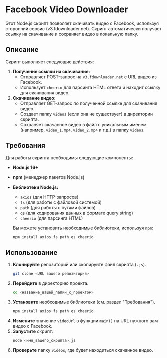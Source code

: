 # Facebook Video Downloader

Этот Node.js скрипт позволяет скачивать видео с Facebook, используя сторонний сервис (v3.fdownloader.net). Скрипт автоматически получает ссылку на скачивание и сохраняет видео в локальную папку.

## Описание

Скрипт выполняет следующие действия:

1.  **Получение ссылки на скачивание:**
    *   Отправляет POST-запрос на `v3.fdownloader.net` с URL видео из Facebook.
    *   Использует `cheerio` для парсинга HTML ответа и находит ссылку для скачивания видео.
2.  **Скачивание видео:**
    *   Отправляет GET-запрос по полученной ссылке для скачивания видео.
    *   Создает папку `videos` (если она не существует) в директории скрипта.
    *   Сохраняет скачанное видео в файл с уникальным именем (например, `video_1.mp4`, `video_2.mp4` и т.д.) в папку `videos`.

## Требования

Для работы скрипта необходимы следующие компоненты:

*   **Node.js 16+**
*   **npm** (менеджер пакетов Node.js)
*   **Библиотеки Node.js:**
    *   `axios` (для HTTP-запросов)
    *   `fs` (для работы с файловой системой)
    *   `path` (для работы с путями файлов)
    *   `qs` (для кодирования данных в формате query string)
    *   `cheerio` (для парсинга HTML)

    Вы можете установить необходимые библиотеки, используя `npm`:
    ```bash
    npm install axios fs path qs cheerio
    ```

## Использование

1.  **Клонируйте** репозиторий или скопируйте файл скрипта (`.js`).
    ```bash
    git clone <URL вашего репозитория>
    ```
2.  **Перейдите** в директорию проекта.
    ```bash
    cd <название_вашей_папки_с_проектом>
    ```
3.  **Установите** необходимые библиотеки (см. раздел "Требования").
    ```bash
    npm install axios fs path qs cheerio
    ```
4.  **Измените** значение `videoUrl` в функции `main()` на URL нужного вам видео с Facebook.
5.  **Запустите** скрипт:
    ```bash
    node <имя_вашего_скрипта>.js
    ```
6.  **Проверьте** папку `videos`, где будет находиться скачанное видео.
